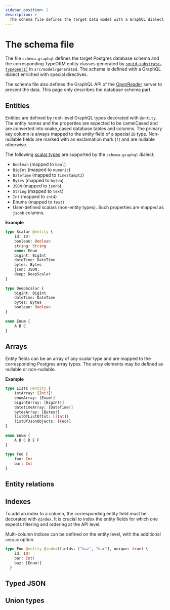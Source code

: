 ```yaml
---
sidebar_position: 2
description: >-
  The schema file defines the target data model with a GraphQL dialect.
---
```


# The schema file

The file `schema.graphql` defines the target Postgres database schema and the corresponding TypeORM entity classes generated by [`squid-substrate-typegen(1)`](https://github.com/subsquid/squid/tree/master/substrate-typegen) in `src/model/generated`. The schema is defined with a GraphQL dialect enriched with special directives.  

The schema file also defines the GraphQL API of the [OpenReader](https://github.com/subsquid/squid/tree/master/openreader) server to present the data. This page only describes the database schema part.

## Entities

Entities are defined by root-level GraphQL types decorated with `@entity`. The entity names and the properties are expected to be camelCased and are converted into snake_cased database tables and columns. The primary key column is always mapped to the entity field of a special `ID` type. Non-nullable fields are marked with an exclamation mark (`!`) and are nullable otherwise. 

The following [scalar types](https://graphql.org/learn/schema/#scalar-types) are supported by the `schema.graphql` dialect:

- `Boolean` (mapped to `bool`)
- `BigInt` (mapped to `numeric`)
- `DateTime` (mapped to `timestamptz`)
- `Bytes` (mapped to `bytea`)
- `JSON` (mapped to `jsonb`)
- `String` (mapped to `text`)
- `Int` (mapped to `int4`)
- Enums (mapped to `text`)
- User-defined scalars (non-entity types). Such properties are mapped as `jsonb` columns.

**Example** 
```graphql
type Scalar @entity {
    id: ID!
    boolean: Boolean
    string: String
    enum: Enum
    bigint: BigInt
    dateTime: DateTime
    bytes: Bytes
    json: JSON,
    deep: DeepScalar
}
        
type DeepScalar {
    bigint: BigInt
    dateTime: DateTime
    bytes: Bytes
    boolean: Boolean
}
        
enum Enum {
    A B C
}
```

## Arrays

Entity fields can be an array of any scalar type and are mapped to the corresponding Postgres array types. The array elements may be defined as nullable or non-nullable.

**Example**

```graphql
type Lists @entity {
    intArray: [Int!]!
    enumArray: [Enum!]
    bigintArray: [BigInt!]
    datetimeArray: [DateTime!]
    bytesArray: [Bytes!]
    listOfListOfInt: [[Int]]
    listOfJsonObjects: [Foo!]
}
        
enum Enum {
    A B C D E F
}
        
type Foo {
    foo: Int
    bar: Int
}
```

## Entity relations

## Indexes

To add an index to a column, the corresponding entity field must be decorated with `@index`. It is crucial to index the entity fields for which one expects filtering and ordering at the API level.

Multi-column indices can be defined on the entity level, with the additional `unique` option. 

```graphql
type Foo @entity @index(fields: ["baz", "bar"], unique: true) {
    id: ID!
    bar: Int!
    baz: [Enum!]
  }
```
 
## Typed JSON

## Union types
